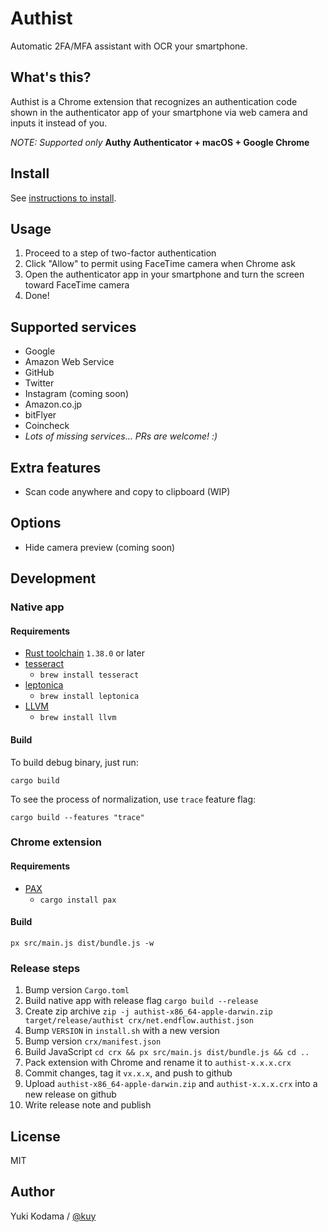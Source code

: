 # Authist

Automatic 2FA/MFA assistant with OCR your smartphone.

## What's this?

Authist is a Chrome extension that recognizes an authentication code shown
in the authenticator app of your smartphone via web camera and inputs it instead of you.

_NOTE: Supported only_ **Authy Authenticator + macOS + Google Chrome**

## Install

See [instructions to install](https://github.com/kuy/authist/blob/master/docs/INSTALL.md).

## Usage

1. Proceed to a step of two-factor authentication
2. Click "Allow" to permit using FaceTime camera when Chrome ask
3. Open the authenticator app in your smartphone and turn the screen toward FaceTime camera
4. Done!

## Supported services

- Google
- Amazon Web Service
- GitHub
- Twitter
- Instagram (coming soon)
- Amazon.co.jp
- bitFlyer
- Coincheck
- _Lots of missing services... PRs are welcome! :)_

## Extra features

- Scan code anywhere and copy to clipboard (WIP)

## Options

- Hide camera preview (coming soon)

## Development

### Native app

#### Requirements

- [Rust toolchain](https://www.rust-lang.org/tools/install) `1.38.0` or later
- [tesseract](https://github.com/tesseract-ocr/tesseract)
  - `brew install tesseract`
- [leptonica](https://github.com/DanBloomberg/leptonica)
  - `brew install leptonica`
- [LLVM](https://llvm.org/)
  - `brew install llvm`

#### Build

To build debug binary, just run:

```
cargo build
```

To see the process of normalization, use `trace` feature flag:

```
cargo build --features "trace"
```

### Chrome extension

#### Requirements

- [PAX](https://github.com/nathan/pax)
  - `cargo install pax`

#### Build

```
px src/main.js dist/bundle.js -w
```

### Release steps

1. Bump version `Cargo.toml`
2. Build native app with release flag `cargo build --release`
3. Create zip archive `zip -j authist-x86_64-apple-darwin.zip target/release/authist crx/net.endflow.authist.json`
4. Bump `VERSION` in `install.sh` with a new version
5. Bump version `crx/manifest.json`
6. Build JavaScript `cd crx && px src/main.js dist/bundle.js && cd ..`
7. Pack extension with Chrome and rename it to `authist-x.x.x.crx`
8. Commit changes, tag it `vx.x.x`, and push to github
9. Upload `authist-x86_64-apple-darwin.zip` and `authist-x.x.x.crx` into a new release on github
10. Write release note and publish

## License

MIT

## Author

Yuki Kodama / [@kuy](https://twitter.com/kuy)
